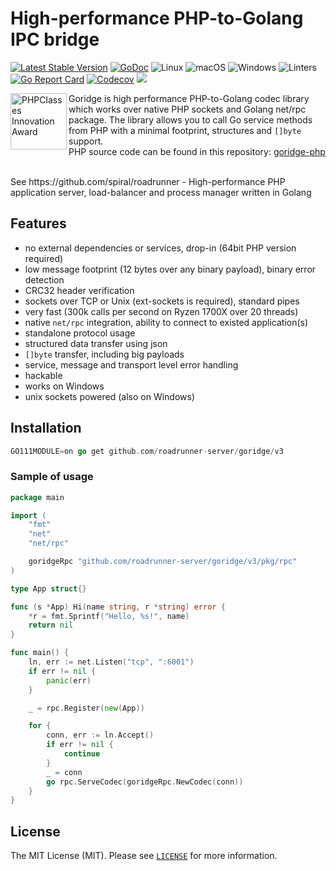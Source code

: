 High-performance PHP-to-Golang IPC bridge
=================================================
[![Latest Stable Version](https://poser.pugx.org/spiral/goridge/v/stable)](https://packagist.org/packages/spiral/goridge)
[![GoDoc](https://godoc.org/github.com/roadrunner-server/goridge/v3?status.svg)](https://godoc.org/github.com/roadrunner-server/goridge/v3)
![Linux](https://github.com/roadrunner-server/goridge/workflows/Linux/badge.svg)
![macOS](https://github.com/roadrunner-server/goridge/workflows/MacOS/badge.svg)
![Windows](https://github.com/roadrunner-server/goridge/workflows/Windows/badge.svg)
![Linters](https://github.com/roadrunner-server/goridge/workflows/Linters/badge.svg)
[![Go Report Card](https://goreportcard.com/badge/github.com/spiral/goridge)](https://goreportcard.com/report/github.com/spiral/goridge)
[![Codecov](https://codecov.io/gh/roadrunner-server/goridge/branch/master/graph/badge.svg)](https://codecov.io/gh/roadrunner-server/goridge/)
<a href="https://discord.gg/TFeEmCs"><img src="https://img.shields.io/badge/discord-chat-magenta.svg"></a>

<img src="https://files.phpclasses.org/graphics/phpclasses/innovation-award-logo.png" height="90px" alt="PHPClasses Innovation Award" align="left"/>

Goridge is high performance PHP-to-Golang codec library which works over native PHP sockets and Golang net/rpc package.
The library allows you to call Go service methods from PHP with a minimal footprint, structures and `[]byte` support.  
PHP source code can be found in this repository: [goridge-php](https://github.com/spiral/goridge-php)

<br/>
See https://github.com/spiral/roadrunner - High-performance PHP application server, load-balancer and process manager written in Golang
<br/>

Features
--------

- no external dependencies or services, drop-in (64bit PHP version required)
- low message footprint (12 bytes over any binary payload), binary error detection
- CRC32 header verification
- sockets over TCP or Unix (ext-sockets is required), standard pipes
- very fast (300k calls per second on Ryzen 1700X over 20 threads)
- native `net/rpc` integration, ability to connect to existed application(s)
- standalone protocol usage
- structured data transfer using json
- `[]byte` transfer, including big payloads
- service, message and transport level error handling
- hackable
- works on Windows
- unix sockets powered (also on Windows)

Installation
------------

```go
GO111MODULE=on go get github.com/roadrunner-server/goridge/v3
```

### Sample of usage
```go
package main

import (
	"fmt"
	"net"
	"net/rpc"

	goridgeRpc "github.com/roadrunner-server/goridge/v3/pkg/rpc"
)

type App struct{}

func (s *App) Hi(name string, r *string) error {
	*r = fmt.Sprintf("Hello, %s!", name)
	return nil
}

func main() {
	ln, err := net.Listen("tcp", ":6001")
	if err != nil {
		panic(err)
	}

	_ = rpc.Register(new(App))

	for {
		conn, err := ln.Accept()
		if err != nil {
			continue
		}
		_ = conn
		go rpc.ServeCodec(goridgeRpc.NewCodec(conn))
	}
}
```

License
-------

The MIT License (MIT). Please see [`LICENSE`](./LICENSE) for more information.

